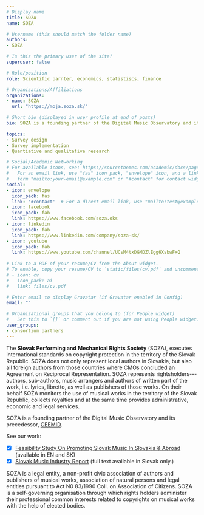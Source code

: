```yaml
---
# Display name
title: SOZA
name: SOZA

# Username (this should match the folder name)
authors:
- SOZA

# Is this the primary user of the site?
superuser: false

# Role/position
role: Scientific parnter, economics, statistiscs, finance

# Organizations/Affiliations
organizations:
- name: SOZA
  url: "https://moja.soza.sk/"

# Short bio (displayed in user profile at end of posts)
bio: SOZA is a founding partner of the Digital Music Observatory and its precedessor, [CEEMID](https://music.dataobservatory.eu/usecase/ceemid/).

topics:
- Survey design
- Survey implementation
- Quantiative and qualitative research

# Social/Academic Networking
# For available icons, see: https://sourcethemes.com/academic/docs/page-builder/#icons
#   For an email link, use "fas" icon pack, "envelope" icon, and a link in the
#   form "mailto:your-email@example.com" or "#contact" for contact widget.
social:
- icon: envelope
  icon_pack: fas
  link: '#contact'  # For a direct email link, use "mailto:test@example.org".
- icon: facebook
  icon_pack: fab
  link: https://www.facebook.com/soza.oks
- icon: linkedin
  icon_pack: fab
  link: https://www.linkedin.com/company/soza-sk/
- icon: youtube
  icon_pack: fab
  link: https://www.youtube.com/channel/UCsM4txDGMDZlEgg6XsbwFxQ
  
# Link to a PDF of your resume/CV from the About widget.
# To enable, copy your resume/CV to `static/files/cv.pdf` and uncomment the lines below.
# - icon: cv
#   icon_pack: ai
#   link: files/cv.pdf

# Enter email to display Gravatar (if Gravatar enabled in Config)
email: ""

# Organizational groups that you belong to (for People widget)
#   Set this to `[]` or comment out if you are not using People widget.
user_groups:
- consortium partners
---
```


The **Slovak Performing and Mechanical Rights Society** (SOZA), executes international standards on copyright protection in the territory of the Slovak Republic. SOZA does not only  represent local authors in Slovakia, but also all foreign authors from those countries where CMOs concluded an Agreement on Reciprocal Representation. SOZA represents rightsholders--- authors, sub-authors, music arrangers and authors of written part of the work, i.e. lyrics, libretto, as well as publishers of those works. On their behalf SOZA monitors the use of musical works in the territory of the Slovak Republic, collects royalties and at the same time provides administrative, economic and legal services. 

SOZA is a founding partner of the Digital Music Observatory and its precedessor, [CEEMID](https://music.dataobservatory.eu/usecase/ceemid/). 

See our work:

- [x] [Feasibility Study On Promoting Slovak Music In Slovakia & Abroad](https://music.dataobservatory.eu/publication/listen_local_2020/) (available in EN and SK)
- [x] [Slovak Music Industry Report](https://music.dataobservatory.eu/publication/slovak_music_industry_2019/) (full text available in Slovak only.)

SOZA is a legal entity, a non-profit civic association of authors and publishers of musical works, association of natural persons and legal entities pursuant to Act N0 83/1990 Coll. on Association of Citizens. SOZA is a self-governing organisation through which rights holders administer their professional common interests related to copyrights on musical works with the help of elected bodies.
